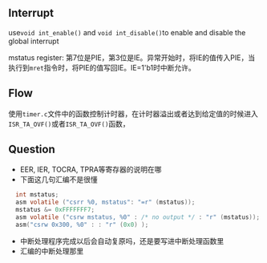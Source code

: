 ## Interrupt
use`void int_enable()` and `void int_disable()`to enable and disable the global interrupt

mstatus register: 第7位是PIE，第3位是IE。异常开始时，将IE的值传入PIE，当执行到`mret`指令时，将PIE的值写回IE。IE=1'b1时中断允许。

## Flow
使用`timer.c`文件中的函数控制计时器，在计时器溢出或者达到给定值的时候进入`ISR_TA_OVF()`或者`ISR_TA_OVF()`函数，

## Question
- EER, IER, TOCRA, TPRA等寄存器的说明在哪
- 下面这几句汇编不是很懂
```c
  int mstatus;
  asm volatile ("csrr %0, mstatus": "=r" (mstatus));
  mstatus &= 0xFFFFFFF7;
  asm volatile ("csrw mstatus, %0" : /* no output */ : "r" (mstatus));
  asm("csrw 0x300, %0" : : "r" (0x0) );
```
- 中断处理程序完成以后会自动复原吗，还是要写进中断处理函数里
- 汇编的中断处理那里 